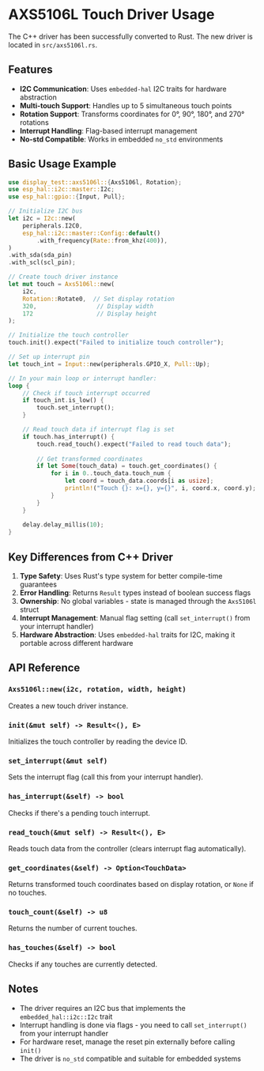 # AXS5106L Touch Driver Usage

The C++ driver has been successfully converted to Rust. The new driver is located in `src/axs5106l.rs`.

## Features

- **I2C Communication**: Uses `embedded-hal` I2C traits for hardware abstraction
- **Multi-touch Support**: Handles up to 5 simultaneous touch points
- **Rotation Support**: Transforms coordinates for 0°, 90°, 180°, and 270° rotations
- **Interrupt Handling**: Flag-based interrupt management
- **No-std Compatible**: Works in embedded `no_std` environments

## Basic Usage Example

```rust
use display_test::axs5106l::{Axs5106l, Rotation};
use esp_hal::i2c::master::I2c;
use esp_hal::gpio::{Input, Pull};

// Initialize I2C bus
let i2c = I2c::new(
    peripherals.I2C0,
    esp_hal::i2c::master::Config::default()
        .with_frequency(Rate::from_khz(400)),
)
.with_sda(sda_pin)
.with_scl(scl_pin);

// Create touch driver instance
let mut touch = Axs5106l::new(
    i2c,
    Rotation::Rotate0,  // Set display rotation
    320,                 // Display width
    172                  // Display height
);

// Initialize the touch controller
touch.init().expect("Failed to initialize touch controller");

// Set up interrupt pin
let touch_int = Input::new(peripherals.GPIO_X, Pull::Up);

// In your main loop or interrupt handler:
loop {
    // Check if touch interrupt occurred
    if touch_int.is_low() {
        touch.set_interrupt();
    }

    // Read touch data if interrupt flag is set
    if touch.has_interrupt() {
        touch.read_touch().expect("Failed to read touch data");
        
        // Get transformed coordinates
        if let Some(touch_data) = touch.get_coordinates() {
            for i in 0..touch_data.touch_num {
                let coord = touch_data.coords[i as usize];
                println!("Touch {}: x={}, y={}", i, coord.x, coord.y);
            }
        }
    }
    
    delay.delay_millis(10);
}
```

## Key Differences from C++ Driver

1. **Type Safety**: Uses Rust's type system for better compile-time guarantees
2. **Error Handling**: Returns `Result` types instead of boolean success flags
3. **Ownership**: No global variables - state is managed through the `Axs5106l` struct
4. **Interrupt Management**: Manual flag setting (call `set_interrupt()` from your interrupt handler)
5. **Hardware Abstraction**: Uses `embedded-hal` traits for I2C, making it portable across different hardware

## API Reference

### `Axs5106l::new(i2c, rotation, width, height)`
Creates a new touch driver instance.

### `init(&mut self) -> Result<(), E>`
Initializes the touch controller by reading the device ID.

### `set_interrupt(&mut self)`
Sets the interrupt flag (call this from your interrupt handler).

### `has_interrupt(&self) -> bool`
Checks if there's a pending touch interrupt.

### `read_touch(&mut self) -> Result<(), E>`
Reads touch data from the controller (clears interrupt flag automatically).

### `get_coordinates(&self) -> Option<TouchData>`
Returns transformed touch coordinates based on display rotation, or `None` if no touches.

### `touch_count(&self) -> u8`
Returns the number of current touches.

### `has_touches(&self) -> bool`
Checks if any touches are currently detected.

## Notes

- The driver requires an I2C bus that implements the `embedded_hal::i2c::I2c` trait
- Interrupt handling is done via flags - you need to call `set_interrupt()` from your interrupt handler
- For hardware reset, manage the reset pin externally before calling `init()`
- The driver is `no_std` compatible and suitable for embedded systems
